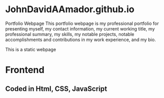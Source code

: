 # JohnDavidAAmador.github.io
Portfolio Webpage
This portfolio webpage is my professional portfolio for presenting myself, my contact information, my current working title, my professional summary, my skills, my notable projects, notable accomplishments and contributions in my work experience, and my bio.

This is a static webpage
# Frontend #
## Coded in Html, CSS, JavaScript ##
